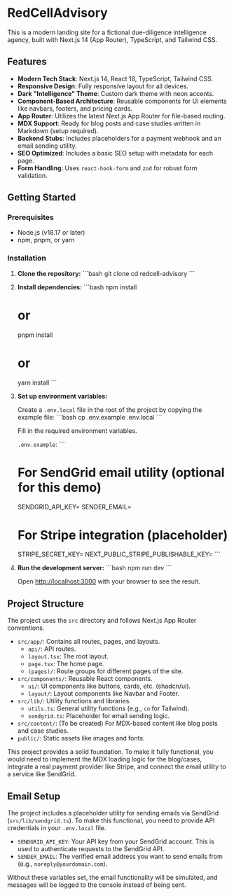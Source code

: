 # RedCellAdvisory

This is a modern landing site for a fictional due-diligence intelligence agency, built with Next.js 14 (App Router), TypeScript, and Tailwind CSS.

## Features

- **Modern Tech Stack**: Next.js 14, React 18, TypeScript, Tailwind CSS.
- **Responsive Design**: Fully responsive layout for all devices.
- **Dark "Intelligence" Theme**: Custom dark theme with neon accents.
- **Component-Based Architecture**: Reusable components for UI elements like navbars, footers, and pricing cards.
- **App Router**: Utilizes the latest Next.js App Router for file-based routing.
- **MDX Support**: Ready for blog posts and case studies written in Markdown (setup required).
- **Backend Stubs**: Includes placeholders for a payment webhook and an email sending utility.
- **SEO Optimized**: Includes a basic SEO setup with metadata for each page.
- **Form Handling**: Uses `react-hook-form` and `zod` for robust form validation.

## Getting Started

### Prerequisites

- Node.js (v18.17 or later)
- npm, pnpm, or yarn

### Installation

1.  **Clone the repository:**
    \`\`\`bash
    git clone <repository-url>
    cd redcell-advisory
    \`\`\`

2.  **Install dependencies:**
    \`\`\`bash
    npm install
    # or
    pnpm install
    # or
    yarn install
    \`\`\`

3.  **Set up environment variables:**

    Create a `.env.local` file in the root of the project by copying the example file:
    \`\`\`bash
    cp .env.example .env.local
    \`\`\`

    Fill in the required environment variables.

    `.env.example`:
    \`\`\`
    # For SendGrid email utility (optional for this demo)
    SENDGRID_API_KEY=
    SENDER_EMAIL=

    # For Stripe integration (placeholder)
    STRIPE_SECRET_KEY=
    NEXT_PUBLIC_STRIPE_PUBLISHABLE_KEY=
    \`\`\`

4.  **Run the development server:**
    \`\`\`bash
    npm run dev
    \`\`\`

    Open [http://localhost:3000](http://localhost:3000) with your browser to see the result.

## Project Structure

The project uses the `src` directory and follows Next.js App Router conventions.

-   `src/app/`: Contains all routes, pages, and layouts.
    -   `api/`: API routes.
    -   `layout.tsx`: The root layout.
    -   `page.tsx`: The home page.
    -   `(pages)/`: Route groups for different pages of the site.
-   `src/components/`: Reusable React components.
    -   `ui/`: UI components like buttons, cards, etc. (shadcn/ui).
    -   `layout/`: Layout components like Navbar and Footer.
-   `src/lib/`: Utility functions and libraries.
    -   `utils.ts`: General utility functions (e.g., `cn` for Tailwind).
    -   `sendgrid.ts`: Placeholder for email sending logic.
-   `src/content/`: (To be created) For MDX-based content like blog posts and case studies.
-   `public/`: Static assets like images and fonts.

This project provides a solid foundation. To make it fully functional, you would need to implement the MDX loading logic for the blog/cases, integrate a real payment provider like Stripe, and connect the email utility to a service like SendGrid.

## Email Setup

The project includes a placeholder utility for sending emails via SendGrid (`src/lib/sendgrid.ts`). To make this functional, you need to provide API credentials in your `.env.local` file.

-   `SENDGRID_API_KEY`: Your API key from your SendGrid account. This is used to authenticate requests to the SendGrid API.
-   `SENDER_EMAIL`: The verified email address you want to send emails from (e.g., `noreply@yourdomain.com`).

Without these variables set, the email functionality will be simulated, and messages will be logged to the console instead of being sent.
